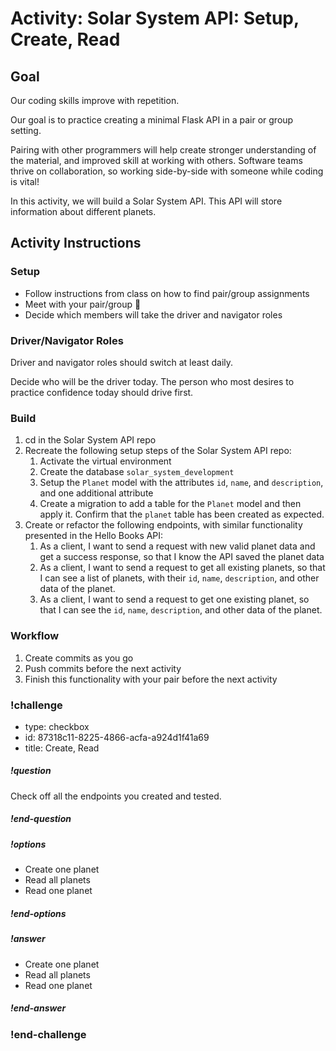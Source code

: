 # Activity: Solar System API: Setup, Create, Read

## Goal

Our coding skills improve with repetition.

Our goal is to practice creating a minimal Flask API in a pair or group setting.

Pairing with other programmers will help create stronger understanding of the material, and improved skill at working with others. Software teams thrive on collaboration, so working side-by-side with someone while coding is vital!

In this activity, we will build a Solar System API. This API will store information about different planets.

## Activity Instructions

### Setup

- Follow instructions from class on how to find pair/group assignments
- Meet with your pair/group 👋
- Decide which members will take the driver and navigator roles

### Driver/Navigator Roles

Driver and navigator roles should switch at least daily.

Decide who will be the driver today. The person who most desires to practice confidence today should drive first.

### Build

1. cd in the Solar System API repo
1. Recreate the following setup steps of the Solar System API repo:
   1. Activate the virtual environment
   1. Create the database `solar_system_development`
   1. Setup the `Planet` model with the attributes `id`, `name`, and `description`, and one additional attribute
   1. Create a migration to add a table for the `Planet` model and then apply it. Confirm that the `planet` table has been created as expected.
1. Create or refactor the following endpoints, with similar functionality presented in the Hello Books API:
   1. As a client, I want to send a request with new valid planet data and get a success response, so that I know the API saved the planet data
   1. As a client, I want to send a request to get all existing planets, so that I can see a list of planets, with their `id`, `name`, `description`, and other data of the planet.
   1. As a client, I want to send a request to get one existing planet, so that I can see the `id`, `name`, `description`, and other data of the planet.

### Workflow

1. Create commits as you go
1. Push commits before the next activity
1. Finish this functionality with your pair before the next activity

<!-- prettier-ignore-start -->
### !challenge
* type: checkbox
* id: 87318c11-8225-4866-acfa-a924d1f41a69
* title: Create, Read
##### !question

Check off all the endpoints you created and tested.

##### !end-question
##### !options

* Create one planet
* Read all planets
* Read one planet

##### !end-options
##### !answer

* Create one planet
* Read all planets
* Read one planet

##### !end-answer
### !end-challenge
<!-- prettier-ignore-end -->
